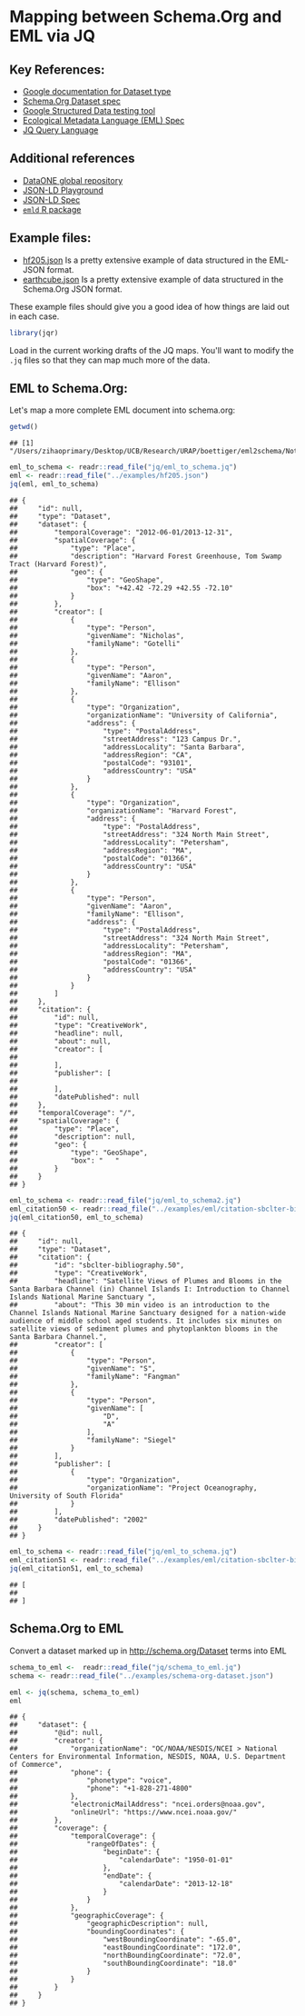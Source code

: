 
Mapping between Schema.Org and EML via JQ
=========================================

Key References:
---------------

-   [Google documentation for Dataset type](https://developers.google.com/search/docs/data-types/dataset)
-   [Schema.Org Dataset spec](http://schema.org/Dataset)
-   [Google Structured Data testing tool](https://search.google.com/structured-data/testing-tool)
-   [Ecological Metadata Language (EML) Spec](https://knb.ecoinformatics.org/#external//emlparser/docs/eml-2.1.1/./eml.html)
-   [JQ Query Language](https://stedolan.github.io/jq/tutorial/)

Additional references
---------------------

-   [DataONE global repository](https://search.dataone.org/#data)
-   [JSON-LD Playground](https://json-ld.org/playground/)
-   [JSON-LD Spec](https://json-ld.org/spec/latest/json-ld/)
-   [`emld` R package](https://github.com/cboettig/emld)

Example files:
--------------

-   [hf205.json](../examples/hf205.json) Is a pretty extensive example of data structured in the EML-JSON format.
-   [earthcube.json](../examples/earthcube.json) Is a pretty extensive example of data structured in the Schema.Org JSON format.

These example files should give you a good idea of how things are laid out in each case.

``` r
library(jqr)
```

Load in the current working drafts of the JQ maps.
You'll want to modify the `.jq` files so that they can map much more of the data.

EML to Schema.Org:
------------------

Let's map a more complete EML document into schema.org:

``` r
getwd()
```

    ## [1] "/Users/zihaoprimary/Desktop/UCB/Research/URAP/boettiger/eml2schema/Notebooks"

``` r
eml_to_schema <- readr::read_file("jq/eml_to_schema.jq")
eml <- readr::read_file("../examples/hf205.json")
jq(eml, eml_to_schema)
```

    ## {
    ##     "id": null,
    ##     "type": "Dataset",
    ##     "dataset": {
    ##         "temporalCoverage": "2012-06-01/2013-12-31",
    ##         "spatialCoverage": {
    ##             "type": "Place",
    ##             "description": "Harvard Forest Greenhouse, Tom Swamp Tract (Harvard Forest)",
    ##             "geo": {
    ##                 "type": "GeoShape",
    ##                 "box": "+42.42 -72.29 +42.55 -72.10"
    ##             }
    ##         },
    ##         "creator": [
    ##             {
    ##                 "type": "Person",
    ##                 "givenName": "Nicholas",
    ##                 "familyName": "Gotelli"
    ##             },
    ##             {
    ##                 "type": "Person",
    ##                 "givenName": "Aaron",
    ##                 "familyName": "Ellison"
    ##             },
    ##             {
    ##                 "type": "Organization",
    ##                 "organizationName": "University of California",
    ##                 "address": {
    ##                     "type": "PostalAddress",
    ##                     "streetAddress": "123 Campus Dr.",
    ##                     "addressLocality": "Santa Barbara",
    ##                     "addressRegion": "CA",
    ##                     "postalCode": "93101",
    ##                     "addressCountry": "USA"
    ##                 }
    ##             },
    ##             {
    ##                 "type": "Organization",
    ##                 "organizationName": "Harvard Forest",
    ##                 "address": {
    ##                     "type": "PostalAddress",
    ##                     "streetAddress": "324 North Main Street",
    ##                     "addressLocality": "Petersham",
    ##                     "addressRegion": "MA",
    ##                     "postalCode": "01366",
    ##                     "addressCountry": "USA"
    ##                 }
    ##             },
    ##             {
    ##                 "type": "Person",
    ##                 "givenName": "Aaron",
    ##                 "familyName": "Ellison",
    ##                 "address": {
    ##                     "type": "PostalAddress",
    ##                     "streetAddress": "324 North Main Street",
    ##                     "addressLocality": "Petersham",
    ##                     "addressRegion": "MA",
    ##                     "postalCode": "01366",
    ##                     "addressCountry": "USA"
    ##                 }
    ##             }
    ##         ]
    ##     },
    ##     "citation": {
    ##         "id": null,
    ##         "type": "CreativeWork",
    ##         "headline": null,
    ##         "about": null,
    ##         "creator": [
    ## 
    ##         ],
    ##         "publisher": [
    ## 
    ##         ],
    ##         "datePublished": null
    ##     },
    ##     "temporalCoverage": "/",
    ##     "spatialCoverage": {
    ##         "type": "Place",
    ##         "description": null,
    ##         "geo": {
    ##             "type": "GeoShape",
    ##             "box": "   "
    ##         }
    ##     }
    ## }

``` r
eml_to_schema <- readr::read_file("jq/eml_to_schema2.jq")
eml_citation50 <- readr::read_file("../examples/eml/citation-sbclter-bibliography.50.json")
jq(eml_citation50, eml_to_schema)
```

    ## {
    ##     "id": null,
    ##     "type": "Dataset",
    ##     "citation": {
    ##         "id": "sbclter-bibliography.50",
    ##         "type": "CreativeWork",
    ##         "headline": "Satellite Views of Plumes and Blooms in the Santa Barbara Channel (in) Channel Islands I: Introduction to Channel Islands National Marine Sanctuary ",
    ##         "about": "This 30 min video is an introduction to the Channel Islands National Marine Sanctuary designed for a nation-wide audience of middle school aged students. It includes six minutes on satellite views of sediment plumes and phytoplankton blooms in the Santa Barbara Channel.",
    ##         "creator": [
    ##             {
    ##                 "type": "Person",
    ##                 "givenName": "S",
    ##                 "familyName": "Fangman"
    ##             },
    ##             {
    ##                 "type": "Person",
    ##                 "givenName": [
    ##                     "D",
    ##                     "A"
    ##                 ],
    ##                 "familyName": "Siegel"
    ##             }
    ##         ],
    ##         "publisher": [
    ##             {
    ##                 "type": "Organization",
    ##                 "organizationName": "Project Oceanography, University of South Florida"
    ##             }
    ##         ],
    ##         "datePublished": "2002"
    ##     }
    ## }

``` r
eml_to_schema <- readr::read_file("jq/eml_to_schema.jq")
eml_citation51 <- readr::read_file("../examples/eml/citation-sbclter-bibliography.51.json")
jq(eml_citation51, eml_to_schema)
```

    ## [
    ## 
    ## ]

Schema.Org to EML
-----------------

Convert a dataset marked up in <http://schema.org/Dataset> terms into EML

``` r
schema_to_eml <-  readr::read_file("jq/schema_to_eml.jq")
schema <- readr::read_file("../examples/schema-org-dataset.json")

eml <- jq(schema, schema_to_eml)
eml
```

    ## {
    ##     "dataset": {
    ##         "@id": null,
    ##         "creator": {
    ##             "organizationName": "OC/NOAA/NESDIS/NCEI > National Centers for Environmental Information, NESDIS, NOAA, U.S. Department of Commerce",
    ##             "phone": {
    ##                 "phonetype": "voice",
    ##                 "phone": "+1-828-271-4800"
    ##             },
    ##             "electronicMailAddress": "ncei.orders@noaa.gov",
    ##             "onlineUrl": "https://www.ncei.noaa.gov/"
    ##         },
    ##         "coverage": {
    ##             "temporalCoverage": {
    ##                 "rangeOfDates": {
    ##                     "beginDate": {
    ##                         "calendarDate": "1950-01-01"
    ##                     },
    ##                     "endDate": {
    ##                         "calendarDate": "2013-12-18"
    ##                     }
    ##                 }
    ##             },
    ##             "geographicCoverage": {
    ##                 "geographicDescription": null,
    ##                 "boundingCoordinates": {
    ##                     "westBoundingCoordinate": "-65.0",
    ##                     "eastBoundingCoordinate": "172.0",
    ##                     "northBoundingCoordinate": "72.0",
    ##                     "southBoundingCoordinate": "18.0"
    ##                 }
    ##             }
    ##         }
    ##     }
    ## }
